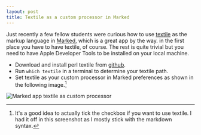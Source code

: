 ```yaml
---
layout: post
title: Textile as a custom processor in Marked
---
```

Just recently a few fellow students were curious how to use [textile][1] as the markup language in [Marked][2], which is a great app by the way. in the first place you have to have textile, of course. The rest is quite trivial but you need to have Apple Developer Tools to be installed on your local machine.

- Download and install perl textile from [github][3].
- Run `which textile` in a terminal to determine your textile path.
- Set textile as your custom processor in Marked preferences as shown in the following image.[^1]

<img alt="Marked app textile as custom processor " src="../../assets/images/Bildschirmfoto-2013-01-11-um-21.29.46.png"/>

[^1]: It's a good idea to actually tick the checkbox if you want to use textile. I had it off in this screenshot as I mostly stick with the markdown syntax. 

[1]: [http://en.wikipedia.org/wiki/Textile_(markup_language)]
[2]: [http://markedapp.com]
[3]: [https://github.com/bradchoate/text-textile]